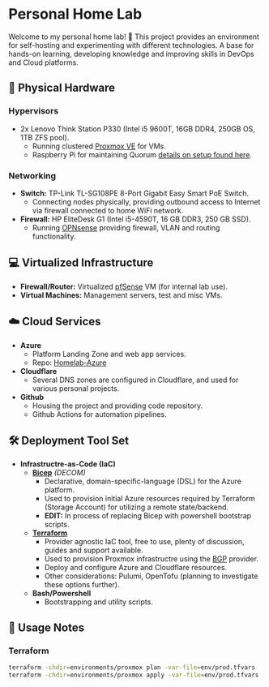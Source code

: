 # Personal Home Lab

Welcome to my personal home lab! :wave:
This project provides an environment for self-hosting and experimenting with different technologies. 
A base for hands-on learning, developing knowledge and improving skills in DevOps and Cloud platforms.

## :office: Physical Hardware

### Hypervisors
- 2x Lenovo Think Station P330 (Intel i5 9600T, 16GB DDR4, 250GB OS, 1TB ZFS pool).
  - Running clustered [Proxmox VE](https://www.proxmox.com/en/products/proxmox-virtual-environment/overview) for VMs.
  - Raspberry Pi for maintaining Quorum [details on setup found here](https://www.tshand.com/p/home-lab-part-6-setup-qdevice-for-proxmox-quorum/).
  
### Networking
- **Switch:** TP-Link TL-SG108PE 8-Port Gigabit Easy Smart PoE Switch.
  - Connecting nodes physically, providing outbound access to Internet via firewall connected to home WiFi network.
- **Firewall:** HP EliteDesk G1 (Intel i5-4590T, 16 GB DDR3, 250 GB SSD).
  - Running [OPNsense](https://opnsense.org/) providing firewall, VLAN and routing functionality.

## :computer: Virtualized Infrastructure

- **Firewall/Router:** Virtualized [pfSense](https://www.pfsense.org/download/) VM (for internal lab use).
- **Virtual Machines:** Management servers, test and misc VMs.

## :cloud: Cloud Services

- **Azure**
  - Platform Landing Zone and web app services.
  - Repo: [Homelab-Azure](https://github.com/tim-shand/homelab-azure)
- **Cloudflare**
  - Several DNS zones are configured in Cloudflare, and used for various personal projects.
- **Github**
  - Housing the project and providing code repository.
  - Github Actions for automation pipelines.

## :hammer_and_wrench: Deployment Tool Set

- **Infrastructre-as-Code (IaC)**
  - **[Bicep](https://learn.microsoft.com/en-us/azure/azure-resource-manager/bicep/)** _(DECOM)_
    - Declarative, domain-specific-language (DSL) for the Azure platform.
    - Used to provision initial Azure resources required by Terraform (Storage Account) for utilizing a remote state/backend.
    - **EDIT:** In process of replacing Bicep with powershell bootstrap scripts.
  - **[Terraform](https://www.terraform.io/)**
    - Provider agnostic IaC tool, free to use, plenty of discussion, guides and support available.
    - Used to provision Proxmox infrastructre using the [BGP](https://registry.terraform.io/providers/bpg/proxmox/latest) provider.
    - Deploy and configure Azure and Cloudflare resources.
    - Other considerations: Pulumi, OpenTofu (planning to investigate these options further).
  - **Bash/Powershell**
    - Bootstrapping and utility scripts.

## :notebook: Usage Notes

### Terraform

```bash
terraform -chdir=environments/proxmox plan -var-file=env/prod.tfvars
terraform -chdir=environments/proxmox apply -var-file=env/prod.tfvars
```
